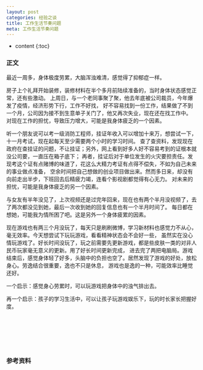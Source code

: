 ```yaml
---
layout: post
categories: 经验之谈
title: 工作生活节奏问题
meta: 工作生活节奏问题
---
```

* content
{:toc}

### 正文

最近一周多，身体极度劳累，大脑浑浊难清，感觉得了抑郁症一样。

房子上个礼拜开始装修，装修材料在半个多月前陆续准备的，当时身体状态感觉正常，还有些激动。
上周日，与一个老同事聚了聚，他去年底被公司裁员，今年爆发了疫情，经济形势下行，工作不好找，
好不容易找到一份工作，结果做了不到一个月，公司因为接不到生意单子关门了，他又再次失业，现在还在找工作中。
对现在工作的担忧，导致压力增大，可能是我身体疲乏的一个因素。

听一个朋友说可以考一级消防工程师，挂证年收入可以增加十来万，想尝试一下，十一月考试，现在起每天至少需要两个小时的学习时间。
查了查资料，发现现在政府在查挂证的问题，不让挂证；另外，网上看到好多人好不容易考到的证根本就没公司要，一直压在箱子底下；
再者，挂证后对于单位发生的火灾要担责任。发现考这个证有点赌博的味道了，花这么大精力考证有点得不偿失，不如为自己未来的事业做点准备，
空余时间把自己想做的创业项目做出来。然而多日来，却没有向前走出半步，下班回去后精疲力竭，连看个影视剧都觉得有心无力。
对未来的担忧，可能是我身体疲乏的另一个因素。

与女友有半年没见了，上次视频还是过完年回来，现在也有两个半月没视频了，去了两次都没见到她，最后一次收到她的回复信息也有一个半月时间了。
每日都在想她，可能我为情所困了吧。这是另外一个身体疲累的因素。

现在游戏也有两三个月没玩了，每天只是刷刷微博，学习新材料也感觉力不从心，毫无效率。今天想尝试下玩玩游戏，看看精神状态会不会好一些，
虽然实在没心情玩游戏了。好长时间没玩了，玩之前需要先更新游戏，都是些皮肤一类的对非人民币玩家毫无意义的更新。用了好长时间更新完成，
进去完了两把电脑局。游戏结束后，感觉身体轻了好多，头脑中的负担也空了。居然发现了游戏的好处，放松身心。劳逸结合很重要，逸也不只是休息，
游戏也是逸的一种，可能效率比睡觉还好。

一个启示：感觉身心劳累时，可以玩游戏把身体中的浊气排出去。

再一个启示：孩子的学习生活中，可以让孩子玩游戏娱乐下，玩的时长家长把握好度。


<br/><br/><br/><br/><br/>
### 参考资料



